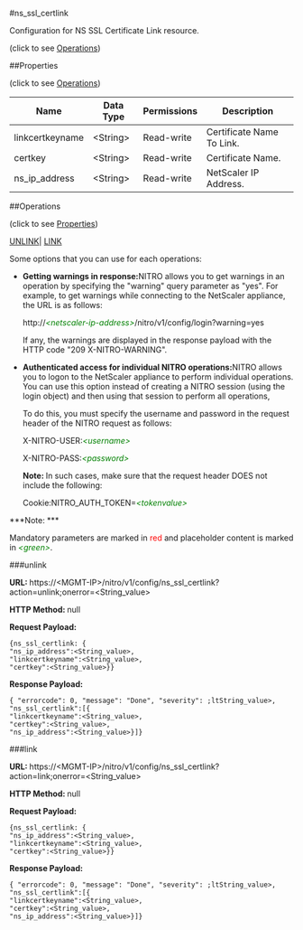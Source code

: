 #ns_ssl_certlink



Configuration for NS SSL Certificate Link resource.

<span>(click to see [Operations](#operations))</span>



##Properties 

<span>(click to see [Operations](#operations))</span>





<table><thead><tr><th>Name</th><th>Data Type</th><th>Permissions</th><th>Description</th></tr></thead><tbody><tr><td>linkcertkeyname</td><td>&lt;String></td><td>Read-write</td><td>Certificate Name To Link.</td></tr><tr><td>certkey</td><td>&lt;String></td><td>Read-write</td><td>Certificate Name.</td></tr><tr><td>ns_ip_address</td><td>&lt;String></td><td>Read-write</td><td>NetScaler IP Address.</td></tr></tbody></table>

##Operations 

<span>(click to see [Properties](#properties))</span>





[UNLINK](#u)| [LINK]()





Some options that you can use for each operations:

<ul><li><p><b>Getting warnings in response:</b>NITRO allows you to get warnings in an operation by specifying the "warning" query parameter as "yes". For example, to get warnings while connecting to the NetScaler appliance, the URL is as follows:</p><p>http://<span style="color:green;font-style:italic;">&lt;netscaler-ip-address&gt;</span>/nitro/v1/config/login?warning=yes</p><p>If any, the warnings are displayed in the response payload with the HTTP code "209 X-NITRO-WARNING".</p></li><li><p><b>Authenticated access for individual NITRO operations:</b>NITRO allows you to logon to the NetScaler appliance to perform individual operations. You can use this option instead of creating a NITRO session (using the login object) and then using that session to perform all operations,</p><p>To do this, you must specify the username and password in the request header of the NITRO request as follows:</p><p>X-NITRO-USER:<span style="color:green;font-style:italic;">&lt;username&gt;</span></p><p>X-NITRO-PASS:<span style="color:green;font-style:italic;">&lt;password&gt;</span></p><p><b>Note: </b>In such cases, make sure that the request header DOES not include the following:</p><p>Cookie:NITRO_AUTH_TOKEN=<span style="color:green;font-style:italic;">&lt;tokenvalue&gt;</span></p></li></ul>







***Note: *** 

Mandatory parameters are marked in <span style="color:#FF0000;">red</span> and placeholder content is marked in <span style="color:green;font-style:italic">&lt;green&gt;</span>.



###unlink







<b>URL: </b>https://&lt;MGMT-IP&gt;/nitro/v1/config/ns_ssl_certlink?action=unlink;onerror=&lt;String_value&gt;

<b>HTTP Method: </b>null

<b>Request Payload: </b>
```
{ns_ssl_certlink: {
"ns_ip_address":<String_value>,
"linkcertkeyname":<String_value>,
"certkey":<String_value>}}
```

<b>Response Payload: </b>
```
{ "errorcode": 0, "message": "Done", "severity": ;ltString_value>, "ns_ssl_certlink":[{
"linkcertkeyname":<String_value>,
"certkey":<String_value>,
"ns_ip_address":<String_value>}]}
```







###link







<b>URL: </b>https://&lt;MGMT-IP&gt;/nitro/v1/config/ns_ssl_certlink?action=link;onerror=&lt;String_value&gt;

<b>HTTP Method: </b>null

<b>Request Payload: </b>
```
{ns_ssl_certlink: {
"ns_ip_address":<String_value>,
"linkcertkeyname":<String_value>,
"certkey":<String_value>}}
```

<b>Response Payload: </b>
```
{ "errorcode": 0, "message": "Done", "severity": ;ltString_value>, "ns_ssl_certlink":[{
"linkcertkeyname":<String_value>,
"certkey":<String_value>,
"ns_ip_address":<String_value>}]}
```







